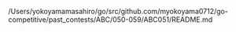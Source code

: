 /Users/yokoyamamasahiro/go/src/github.com/myokoyama0712/go-competitive/past_contests/ABC/050-059/ABC051/README.md